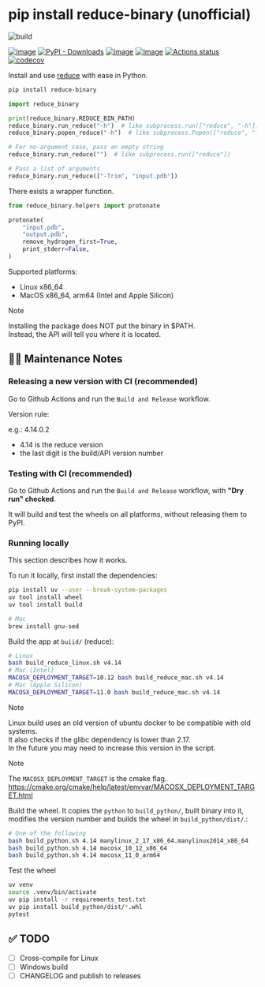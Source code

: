 # pip install reduce-binary (unofficial)

![build](https://github.com/deargen/py-reduce-binary/actions/workflows/build_and_release.yml/badge.svg)

[![image](https://img.shields.io/pypi/v/reduce-binary.svg)](https://pypi.python.org/pypi/reduce-binary)
[![PyPI - Downloads](https://img.shields.io/pypi/dm/reduce-binary)](https://pypistats.org/packages/reduce-binary)
[![image](https://img.shields.io/pypi/l/reduce-binary.svg)](https://pypi.python.org/pypi/reduce-binary)
[![image](https://img.shields.io/pypi/pyversions/reduce-binary.svg)](https://pypi.python.org/pypi/reduce-binary)
[![Actions status](https://github.com/deargen/py-reduce-binary/workflows/Tests/badge.svg)](https://github.com/deargen/py-reduce-binary/actions)
[![codecov](https://codecov.io/github/deargen/py-reduce-binary/graph/badge.svg?token=S9MD6B44J6)](https://codecov.io/github/deargen/py-reduce-binary)

Install and use [reduce](https://github.com/rlabduke/reduce) with ease in Python.

```bash
pip install reduce-binary
```

```python
import reduce_binary

print(reduce_binary.REDUCE_BIN_PATH)
reduce_binary.run_reduce("-h")  # like subprocess.run(["reduce", "-h"])
reduce_binary.popen_reduce("-h")  # like subprocess.Popen(["reduce", "-h"])

# For no-argument case, pass an empty string
reduce_binary.run_reduce("")  # like subprocess.run(["reduce"])

# Pass a list of arguments
reduce_binary.run_reduce(["-Trim", "input.pdb"])
```

There exists a wrapper function.

```python
from reduce_binary.helpers import protonate

protonate(
    "input.pdb",
    "output.pdb",
    remove_hydrogen_first=True,
    print_stderr=False,
)
```

Supported platforms:

- Linux x86_64
- MacOS x86_64, arm64 (Intel and Apple Silicon)

> [!NOTE]
> Installing the package does NOT put the binary in $PATH.  
> Instead, the API will tell you where it is located.

## 👨‍💻️ Maintenance Notes

### Releasing a new version with CI (recommended)

Go to Github Actions and run the `Build and Release` workflow.

Version rule:

e.g.: 4.14.0.2

- 4.14 is the reduce version
- the last digit is the build/API version number

### Testing with CI (recommended)

Go to Github Actions and run the `Build and Release` workflow, with **"Dry run" checked**.

It will build and test the wheels on all platforms, without releasing them to PyPI.


### Running locally

This section describes how it works.

To run it locally, first install the dependencies:

```bash
pip install uv --user --break-system-packages
uv tool install wheel
uv tool install build

# Mac
brew install gnu-sed
```

Build the app at `buiid/` (reduce):

```bash
# Linux
bash build_reduce_linux.sh v4.14
# Mac (Intel)
MACOSX_DEPLOYMENT_TARGET=10.12 bash build_reduce_mac.sh v4.14
# Mac (Apple Silicon)
MACOSX_DEPLOYMENT_TARGET=11.0 bash build_reduce_mac.sh v4.14
```

> [!NOTE]
> Linux build uses an old version of ubuntu docker to be compatible with old systems.  
> It also checks if the glibc dependency is lower than 2.17.  
> In the future you may need to increase this version in the script.

> [!NOTE]
> The `MACOSX_DEPLOYMENT_TARGET` is the cmake flag.  
> <https://cmake.org/cmake/help/latest/envvar/MACOSX_DEPLOYMENT_TARGET.html>

Build the wheel. It copies the `python` to `build_python/`, built binary into it, modifies the version number and builds the wheel in `build_python/dist/`.:

```bash
# One of the following
bash build_python.sh 4.14 manylinux_2_17_x86_64.manylinux2014_x86_64
bash build_python.sh 4.14 macosx_10_12_x86_64
bash build_python.sh 4.14 macosx_11_0_arm64
```

Test the wheel

```bash
uv venv
source .venv/bin/activate
uv pip install -r requirements_test.txt
uv pip install build_python/dist/*.whl
pytest
```


## ✅ TODO

- [ ] Cross-compile for Linux
- [ ] Windows build
- [ ] CHANGELOG and publish to releases

